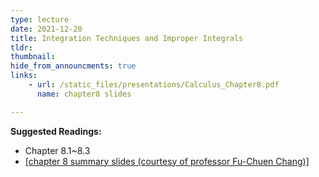 ```yaml
---
type: lecture
date: 2021-12-20
title: Integration Techniques and Improper Integrals
tldr: 
thumbnail: 
hide_from_announcments: true
links: 
    - url: /static_files/presentations/Calculus_Chapter8.pdf
      name: chapter8 slides

---
```

**Suggested Readings:**
- Chapter 8.1~8.3
- [[chapter 8 summary slides (courtesy of professor Fu-Chuen Chang)]](/nsysu-EE1003A/static_files/presentations/Chap08_Summary.pdf)

